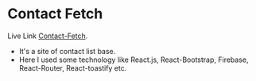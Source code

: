 # Contact Fetch

Live Link [Contact-Fetch](https://task-focus-f8dab.web.app/).

* It's a site of contact list base.
* Here I used some technology like React.js, React-Bootstrap, Firebase, React-Router, React-toastify etc.